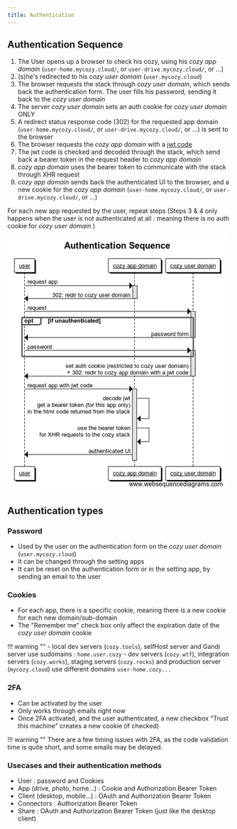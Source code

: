 ```yaml
---
title: Authentication
---
```


## Authentication Sequence

1. The User opens up a browser to check his cozy, using his *cozy app domain* (`user-home.mycozy.cloud/`, or `user-drive.mycozy.cloud/`, or ...)
2. (s)he's redirected to his *cozy user domain* (`user.mycozy.cloud`)
3. The browser requests the stack through *cozy user domain*, which sends back the authentication form. The user fills his password, sending it back to the  *cozy user domain*
4. The server *cozy user domain* sets an auth cookie for *cozy user domain* ONLY
5. A redirect status response code (302) for the requested app domain (`user-home.mycozy.cloud/`, or `user-drive.mycozy.cloud/`, or ...) is sent to the browser
5. The browser requests the *cozy app domain* with a [jwt code](https://jwt.io/)
6. The jwt code  is checked and decoded through the stack, which send back a bearer token in the request header to *cozy app domain*
7. *cozy app domain* uses the bearer token to communicate with the stack through XHR request
8. *cozy app domain* sends back the authenticated UI to the browser, and a new cookie for the *cozy app domain* (`user-home.mycozy.cloud/`, or `user-drive.mycozy.cloud/`, or ...)

For each new app requested by the user, repeat steps
(Steps 3 & 4 only happens when the user is not authenticated at all : meaning there is no auth cookie for *cozy user domain* )

![Architecture](../img/dev/auth_sequence.png)


## Authentication types

### Password

- Used by the user on the authentication form on the *cozy user domain* (`user.mycozy.cloud`)
- It can be changed through the setting apps
- It can be reset on the authentication form or in the setting app, by sending an email to the user


### Cookies

- For each app, there is a specific cookie, meaning there is a new cookie for each new domain/sub-domain
- The "Remember me" check box only affect the expiration date of the *cozy user domain* cookie

 !!! warning ""
     - local dev servers (`cozy.tools`), selfHost server and Gandi server use sudomains : `home.user.cozy`
     - dev servers (`cozy.wtf`), integration servers (`cozy.works`), staging servers (`cozy.rocks`) and production server (`mycozy.cloud`) use different domains `user-home.cozy...`

### 2FA

- Can be activated by the user
- Only works through emails right now
- Once 2FA activated, and the user authenticated, a new checkbox "Trust this machine" creates a new cookie (if checked)

 !!! warning ""
     There are a few timing issues with 2FA, as the code validation time is quite short, and some emails may be delayed.

### Usecases and their authentication methods

- User : password and Cookies
- App (drive, photo, home...) : Cookie and Authorization Bearer Token
- Client (desktop, mobile...) : OAuth and Authorization Bearer Token
- Connectors : Authorization Bearer Token
- Share : OAuth and Authorization Bearer Token (just like the desktop client)

